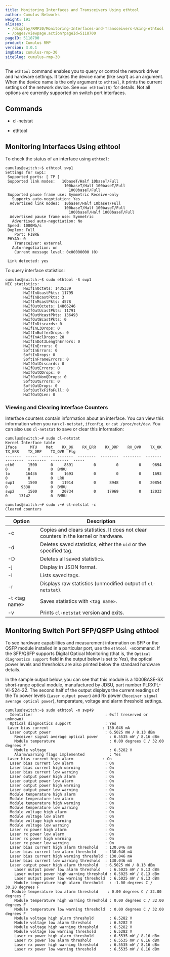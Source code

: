 ```yaml
---
title: Monitoring Interfaces and Transceivers Using ethtool
author: Cumulus Networks
weight: 191
aliases:
 - /display/RMP30/Monitoring-Interfaces-and-Transceivers-Using-ethtool
 - /pages/viewpage.action?pageId=5118700
pageID: 5118700
product: Cumulus RMP
version: 3.0.1
imgData: cumulus-rmp-30
siteSlug: cumulus-rmp-30
---
```

The `ethtool` command enables you to query or control the network driver
and hardware settings. It takes the device name (like swp1) as an
argument. When the device name is the only argument to `ethtool`, it
prints the current settings of the network device. See `man ethtool(8)`
for details. Not all options are currently supported on switch port
interfaces.

## <span>Commands</span>

  - cl-netstat

  - ethtool

## <span>Monitoring Interfaces Using ethtool</span>

To check the status of an interface using `ethtool`:

    cumulus@switch:~$ ethtool swp1
    Settings for swp1:
     Supported ports: [ TP ]
     Supported link modes:   10baseT/Half 10baseT/Full 
                              100baseT/Half 100baseT/Full 
                                1000baseT/Full 
     Supported pause frame use: Symmetric Receive-only
       Supports auto-negotiation: Yes
      Advertised link modes:  10baseT/Half 10baseT/Full 
                              100baseT/Half 100baseT/Full 
                                1000baseT/Half 1000baseT/Full 
      Advertised pause frame use: Symmetric
       Advertised auto-negotiation: No
     Speed: 1000Mb/s
     Duplex: Full
        Port: FIBRE
     PHYAD: 0
        Transceiver: external
       Auto-negotiation: on
        Current message level: 0x00000000 (0)
                      
     Link detected: yes

To query interface statistics:

    cumulus@switch:~$ sudo ethtool -S swp1
    NIC statistics:
            HwIfInOctets: 1435339
            HwIfInUcastPkts: 11795
            HwIfInBcastPkts: 3
            HwIfInMcastPkts: 4578
            HwIfOutOctets: 14866246
            HwIfOutUcastPkts: 11791
            HwIfOutMcastPkts: 136493
            HwIfOutBcastPkts: 0
            HwIfInDiscards: 0
            HwIfInL3Drops: 0
            HwIfInBufferDrops: 0
            HwIfInAclDrops: 28
            HwIfInDot3LengthErrors: 0
            HwIfInErrors: 0
            SoftInErrors: 0
            SoftInDrops: 0
            SoftInFrameErrors: 0
            HwIfOutDiscards: 0
            HwIfOutErrors: 0
            HwIfOutQDrops: 0
            HwIfOutNonQDrops: 0
            SoftOutErrors: 0
            SoftOutDrops: 0
            SoftOutTxFifoFull: 0
            HwIfOutQLen: 0

### <span>Viewing and Clearing Interface Counters</span>

Interface counters contain information about an interface. You can view
this information when you run `cl-netstat`, `ifconfig`, or `cat
/proc/net/dev`. You can also use `cl-netstat` to save or clear this
information:

    cumulus@switch:~# sudo cl-netstat
    Kernel Interface table
    Iface      MTU    Met    RX_OK    RX_ERR    RX_DRP    RX_OVR    TX_OK    TX_ERR    TX_DRP    TX_OVR  Flg
    -------  -----  -----  -------  --------  --------  --------  -------  --------  --------  --------  -----
    eth0      1500      0     8391         0         0         0     9694         0         0         0  BMRU
    lo       16436      0     1693         0         0         0     1693         0         0         0  LRU
    swp1      1500      0    11914         0      8948         0    20854         0      9338         0  BMRU
    swp2      1500      0    20734         0     17969         0    12033         0     13142         0  BMRU
    
    cumulus@switch:~# sudo :~# cl-netstat -c
    Cleared counters

| Option           | Description                                                                         |
| ---------------- | ----------------------------------------------------------------------------------- |
| \-c              | Copies and clears statistics. It does not clear counters in the kernel or hardware. |
| \-d              | Deletes saved statistics, either the `uid` or the specified tag.                    |
| \-D              | Deletes all saved statistics.                                                       |
| \-j              | Display in JSON format.                                                             |
| \-l              | Lists saved tags.                                                                   |
| \-r              | Displays raw statistics (unmodified output of `cl-netstat`).                        |
| \-t \<tag name\> | Saves statistics with `<tag name>`.                                                 |
| \-v              | Prints `cl-netstat` version and exits.                                              |

## <span>Monitoring Switch Port SFP/QSFP Using ethtool</span>

To see hardware capabilities and measurement information on SFP or the
QSFP module installed in a particular port, use the ` ethtool -m
 `command. If the SFP/QSFP supports Digital Optical Monitoring (that is,
the `Optical diagnostics support` field in the output below is set to
*Yes*), the optical power levels and thresholds are also printed below
the standard hardware details.

In the sample output below, you can see that this module is a
1000BASE-SX short-range optical module, manufactured by JDSU, part
number PLRXPL-VI-S24-22. The second half of the output displays the
current readings of the Tx power levels (`Laser output power`) and Rx
power (`Receiver signal average optical power`), temperature, voltage
and alarm threshold settings.

    cumulus@switch:~$ sudo ethtool -m swp49
      Identifier                                : 0xff (reserved or unknown)
      Optical diagnostics support               : Yes
     Laser bias current                        : 130.046 mA
      Laser output power                        : 6.5025 mW / 8.13 dBm
        Receiver signal average optical power     : 6.5535 mW / 8.16 dBm
        Module temperature                        : 0.00 degrees C / 32.00 degrees F
        Module voltage                            : 6.5282 V
        Alarm/warning flags implemented           : Yes
     Laser bias current high alarm             : On
      Laser bias current low alarm              : On
      Laser bias current high warning           : On
      Laser bias current low warning            : On
      Laser output power high alarm             : On
      Laser output power low alarm              : On
      Laser output power high warning           : On
      Laser output power low warning            : On
      Module temperature high alarm             : On
      Module temperature low alarm              : On
      Module temperature high warning           : On
      Module temperature low warning            : On
      Module voltage high alarm                 : On
      Module voltage low alarm                  : On
      Module voltage high warning               : On
      Module voltage low warning                : On
      Laser rx power high alarm                 : On
      Laser rx power low alarm                  : On
      Laser rx power high warning               : On
      Laser rx power low warning                : On
      Laser bias current high alarm threshold   : 130.046 mA
      Laser bias current low alarm threshold    : 130.046 mA
      Laser bias current high warning threshold : 130.046 mA
      Laser bias current low warning threshold  : 130.046 mA
      Laser output power high alarm threshold   : 6.5025 mW / 8.13 dBm
        Laser output power low alarm threshold    : 6.5025 mW / 8.13 dBm
        Laser output power high warning threshold : 6.5025 mW / 8.13 dBm
        Laser output power low warning threshold  : 6.5025 mW / 8.13 dBm
        Module temperature high alarm threshold   : -1.00 degrees C / 30.20 degrees F
       Module temperature low alarm threshold    : 0.00 degrees C / 32.00 degrees F
        Module temperature high warning threshold : 0.00 degrees C / 32.00 degrees F
        Module temperature low warning threshold  : 0.00 degrees C / 32.00 degrees F
        Module voltage high alarm threshold       : 6.5282 V
        Module voltage low alarm threshold        : 6.5282 V
        Module voltage high warning threshold     : 6.5282 V
        Module voltage low warning threshold      : 6.5282 V
        Laser rx power high alarm threshold       : 6.5535 mW / 8.16 dBm
        Laser rx power low alarm threshold        : 6.5535 mW / 8.16 dBm
        Laser rx power high warning threshold     : 6.5535 mW / 8.16 dBm
        Laser rx power low warning threshold      : 6.5535 mW / 8.16 dBm

<article id="html-search-results" class="ht-content" style="display: none;">

</article>

<footer id="ht-footer">

</footer>
